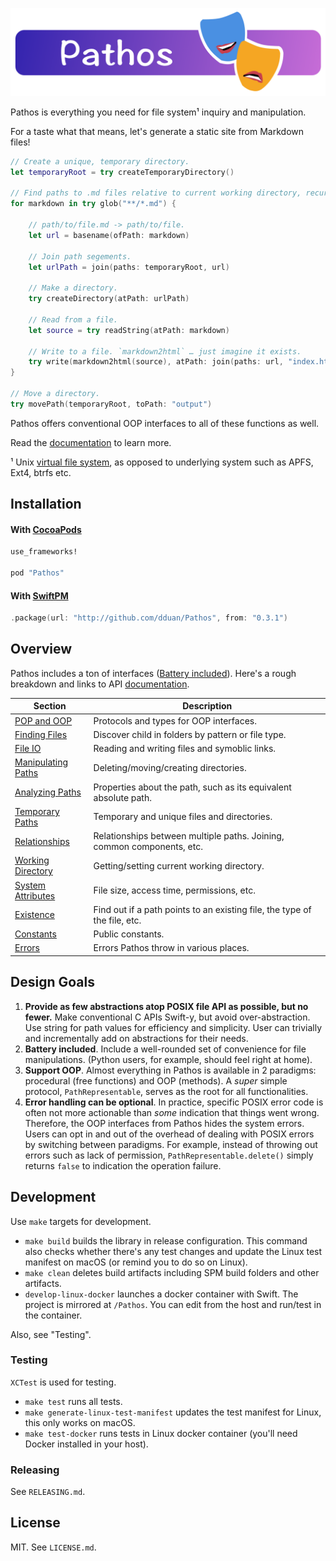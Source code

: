 ![Banner](Resources/Assets/Banner.png)

Pathos is everything you need for file system¹ inquiry and manipulation.

For a taste what that means, let's generate a static site from Markdown files!

```swift
// Create a unique, temporary directory.
let temporaryRoot = try createTemporaryDirectory()

// Find paths to .md files relative to current working directory, recursively.
for markdown in try glob("**/*.md") {

    // path/to/file.md -> path/to/file.
    let url = basename(ofPath: markdown)

    // Join path segements.
    let urlPath = join(paths: temporaryRoot, url)

    // Make a directory.
    try createDirectory(atPath: urlPath)

    // Read from a file.
    let source = try readString(atPath: markdown)

    // Write to a file. `markdown2html` … just imagine it exists.
    try write(markdown2html(source), atPath: join(paths: url, "index.html"))
}

// Move a directory.
try movePath(temporaryRoot, toPath: "output")
```

Pathos offers conventional OOP interfaces to all of these functions as well.

Read the [documentation][] to learn more.

¹ Unix [virtual file system][], as opposed to underlying system such as APFS,
Ext4, btrfs etc.

[documentation]: https://dduan.github.io/Pathos
[virtual file system]: https://en.wikipedia.org/wiki/Virtual_file_system

## Installation

#### With [CocoaPods](http://cocoapods.org/)

```ruby
use_frameworks!

pod "Pathos"
```

#### With [SwiftPM](https://swift.org/package-manager)

```swift
.package(url: "http://github.com/dduan/Pathos", from: "0.3.1")
```
## Overview

Pathos includes a ton of interfaces ([Battery included](#design-goals)). Here's
a rough breakdown and links to API [documentation][].

|Section                 | Description                                                               |
|------------------------|---------------------------------------------------------------------------|
| [POP and OOP][]        | Protocols and types for OOP interfaces.                                   |
| [Finding Files][]      | Discover child in folders by pattern or file type.                        |
| [File IO][]            | Reading and writing files and symoblic links.                             |
| [Manipulating Paths][] | Deleting/moving/creating directories.                                     |
| [Analyzing Paths][]    | Properties about the path, such as its equivalent absolute path.          |
| [Temporary Paths][]    | Temporary and unique files and directories.                               |
| [Relationships][]      | Relationships between multiple paths. Joining, common components, etc.    |
| [Working Directory][]  | Getting/setting current working directory.                                |
| [System Attributes][]  | File size, access time, permissions, etc.                                 |
| [Existence][]          | Find out if a path points to an existing file, the type of the file, etc. |
| [Constants][]          | Public constants.                                                         |
| [Errors][]             | Errors Pathos throw in various places.                                    |

[POP and OOP]: https://dduan.github.io/Pathos/POP%20and%20OOP.html
[Finding Files]: https://dduan.github.io/Pathos/Finding%20Files.html
[File IO]: https://dduan.github.io/Pathos/File%20IO.html
[Manipulating Paths]: https://dduan.github.io/Pathos/Manipulating%20Paths.html
[Analyzing Paths]: https://dduan.github.io/Pathos/Analyzing%20Paths.html
[Temporary Paths]: https://dduan.github.io/Pathos/Temporary%20Paths.html
[Relationships]: https://dduan.github.io/Pathos/Relationship.html
[Working Directory]: https://dduan.github.io/Pathos/Working%20Directory.html
[System Attributes]: https://dduan.github.io/Pathos/System%20Attributes.html
[Existence]: https://dduan.github.io/Pathos/Existence.html
[Constants]: https://dduan.github.io/Pathos/Constants.html
[Errors]: https://dduan.github.io/Pathos/Errors.html

## Design Goals

1. **Provide as few abstractions atop POSIX file API as possible, but no
   fewer.** Make conventional C APIs Swift-y, but avoid over-abstraction. Use
   string for path values for efficiency and simplicity. User can trivially and
   incrementally add on abstractions for their needs.
2. **Battery included**. Include a well-rounded set of convenience for file
   manipulations. (Python users, for example, should feel right at home).
3. **Support OOP**. Almost everything in Pathos is available in 2 paradigms:
   procedural (free functions) and OOP (methods). A _super_ simple protocol,
   `PathRepresentable`, serves as the root for all functionalities.
4. **Error handling can be optional**. In practice, specific POSIX error code is
   often not more actionable than _some_ indication that things went wrong.
   Therefore, the OOP interfaces from Pathos hides the system errors. Users can
   opt in and out of the overhead of dealing with POSIX errors by switching
   between paradigms. For example, instead of throwing out errors such as lack
   of permission, `PathRepresentable.delete()` simply returns `false` to
   indication the operation failure.

## Development

Use `make` targets for development.

- `make build` builds the library in release configuration. This command also
  checks whether there's any test changes and update the Linux test manifest
  on macOS (or remind you to do so on Linux).
- `make clean` deletes build artifacts including SPM build folders and other
  artifacts.
- `develop-linux-docker` launches a docker container with Swift. The project is
  mirrored at `/Pathos`. You can edit from the host and run/test in the
  container.

Also, see "Testing".

### Testing

`XCTest` is used for testing.

- `make test` runs all tests.
- `make generate-linux-test-manifest` updates the test manifest for Linux, this
  only works on macOS.
- `make test-docker` runs tests in Linux docker container (you'll need Docker
  installed in your host).

### Releasing

See `RELEASING.md`.

## License

MIT. See `LICENSE.md`.
